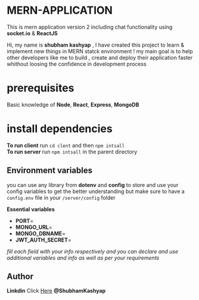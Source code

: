 # MERN-APPLICATION
This is mern application version 2 including chat functionality using **socket.io** & **ReactJS** 

Hi, my name is **shubham kashyap** , I have created this project to learn & implement new things in MERN statck environment !
my main goal is to help other developers like me to build , create and deploy their application faster whithout loosing the confidence in development process


# prerequisites

Basic knowledge of **Node**, **React**, **Express**, **MongoDB**

# install dependencies

**To run client** run `cd clent` and then `npm intsall`  
**To run server** run `npm intsall`  in the parent directory

## Environment variables

you can use any library from **dotenv** and **config** to store and use your config variables to get the better understanding but make sure to have a `config.env` file in your `/server/config` folder

**Essential variables**

- **PORT**=
- **MONGO_URL**=
- **MONGO_DBNAME**=
- **JWT_AUTH_SECRET**=

_fill each field with your info respectively and you can declare and use additional variables and info as well as per your requirements_

## Author

**Linkdin** Click [Here](https://in.linkedin.com/in/shubham-kashyap-58a310175) **@ShubhamKashyap**
